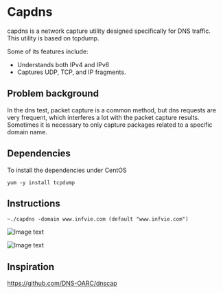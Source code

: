# Capdns

capdns is a network capture utility designed specifically for DNS traffic. This utility is based on tcpdump.

Some of its features include:

- Understands both IPv4 and IPv6
- Captures UDP, TCP, and IP fragments.

## Problem background
In the dns test, packet capture is a common method, but dns requests are very frequent, which interferes a lot with the packet capture results. Sometimes it is necessary to only capture packages related to a specific domain name.

## Dependencies
To install the dependencies under CentOS

`yum -y install tcpdump`

## Instructions
`~./capdns -domain www.infvie.com (default "www.infvie.com")`


![Image text](https://mirrors.infvie.org/image/capdns/20220209125233.png)

![Image text](https://mirrors.infvie.org/image/capdns/20220209125149.png)

## Inspiration
https://github.com/DNS-OARC/dnscap
